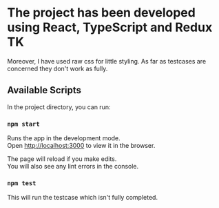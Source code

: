 # The project has been developed using React, TypeScript and Redux TK

Moreover, I have used raw css for little styling. As far as testcases are concerned they don't work as fully.

## Available Scripts

In the project directory, you can run:

### `npm start`

Runs the app in the development mode.\
Open [http://localhost:3000](http://localhost:3000) to view it in the browser.

The page will reload if you make edits.\
You will also see any lint errors in the console.

### `npm test`

This will run the testcase which isn't fully completed.



